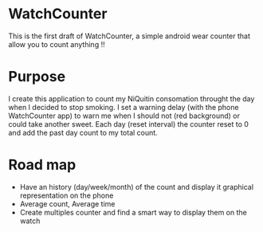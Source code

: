 WatchCounter
============

This is the first draft of WatchCounter, a simple android wear counter that allow you to count anything !!

Purpose
=======

I create this application to count my NiQuitin consomation throught the day when I decided to stop smoking. 
I set a warning delay (with the phone WatchCounter app) to warn me when I should not (red background) or could take another sweet.
Each day (reset interval) the counter reset to 0 and add the past day count to my total count.

Road map
========
- Have an history (day/week/month) of the count and display it graphical representation on the phone
- Average count, Average time
- Create multiples counter and find a smart way to display them on the watch
